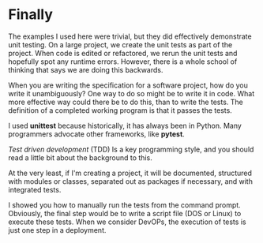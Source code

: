 # Finally

The examples I used here were trivial, but they did effectively demonstrate unit testing. On a large project, we create the unit tests as part of the project. When code is edited or refactored, we rerun the unit tests and hopefully spot any runtime errors. However, there is a whole school of thinking that says we are doing this backwards.&#x20;

When you are writing the specification for a software project, how do you write it unambiguously? One way to do so might be to write it in code. What more effective way could there be to do this, than to write the tests. The definition of a completed working program is that it passes the tests.&#x20;

I used **unittest** because historically, it has always been in Python. Many programmers advocate other frameworks, like **pytest**.&#x20;

_Test driven development_ (TDD) Is a key programming style, and you should read a little bit about the background to this.&#x20;

At the very least, if I'm creating a project, it will be documented, structured with modules or classes, separated out as packages if necessary, and with integrated tests.&#x20;

I showed you how to manually run the tests from the command prompt. Obviously, the final step would be to write a script file (DOS or Linux) to execute these tests. When we consider DevOPs, the execution of tests is just one step in a deployment.
